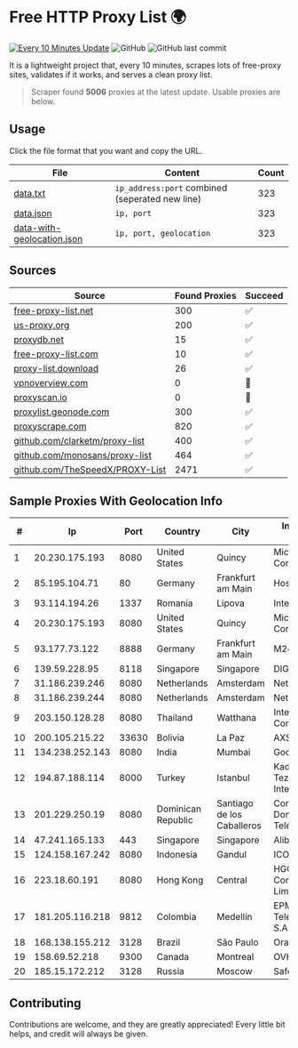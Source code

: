 
# Free HTTP Proxy List 🌍

[![Every 10 Minutes Update](https://github.com/mertguvencli/http-proxy-list/actions/workflows/main.yml/badge.svg?branch=main)](https://github.com/mertguvencli/http-proxy-list/actions/workflows/main.yml)
![GitHub](https://img.shields.io/github/license/mertguvencli/http-proxy-list)
![GitHub last commit](https://img.shields.io/github/last-commit/mertguvencli/http-proxy-list)

It is a lightweight project that, every 10 minutes, scrapes lots of free-proxy sites, validates if it works, and serves a clean proxy list.


> Scraper found **5006** proxies at the latest update. Usable proxies are below.

## Usage

Click the file format that you want and copy the URL.


|File|Content|Count|
|----|-------|-----|
|[data.txt](https://raw.githubusercontent.com/mertguvencli/http-proxy-list/main/proxy-list/data.txt)|`ip_address:port` combined (seperated new line)|323|
|[data.json](https://raw.githubusercontent.com/mertguvencli/http-proxy-list/main/proxy-list/data.json)|`ip, port`|323|
|[data-with-geolocation.json](https://raw.githubusercontent.com/mertguvencli/http-proxy-list/main/proxy-list/data-with-geolocation.json)|`ip, port, geolocation`|323|

## Sources

|Source|Found Proxies|Succeed|
|------|-------------|-------|
|[free-proxy-list.net](https://free-proxy-list.net)|300|✅|
|[us-proxy.org](https://www.us-proxy.org)|200|✅|
|[proxydb.net](http://proxydb.net)|15|✅|
|[free-proxy-list.com](https://free-proxy-list.com/?page=&port=&type%5B%5D=http&type%5B%5D=https&up_time=0&search=Search)|10|✅|
|[proxy-list.download](https://www.proxy-list.download/HTTP)|26|✅|
|[vpnoverview.com](https://vpnoverview.com/privacy/anonymous-browsing/free-proxy-servers)|0|🚫|
|[proxyscan.io](https://www.proxyscan.io)|0|🚫|
|[proxylist.geonode.com](https://proxylist.geonode.com/api/proxy-list?limit=300&page=1&sort_by=lastChecked&sort_type=desc&protocols=http,https)|300|✅|
|[proxyscrape.com](https://api.proxyscrape.com/v2/?request=displayproxies&protocol=http&timeout=10000&country=all&ssl=all&anonymity=all)|820|✅|
|[github.com/clarketm/proxy-list](https://raw.githubusercontent.com/clarketm/proxy-list/master/proxy-list-raw.txt)|400|✅|
|[github.com/monosans/proxy-list](https://raw.githubusercontent.com/monosans/proxy-list/main/proxies/http.txt)|464|✅|
|[github.com/TheSpeedX/PROXY-List](https://raw.githubusercontent.com/TheSpeedX/PROXY-List/master/http.txt)|2471|✅|


## Sample Proxies With Geolocation Info

|#|Ip|Port|Country|City|Internet Service Provider|
|-|--|----|-------|----|-------------------------|
|1|20.230.175.193|8080|United States|Quincy|Microsoft Corporation|
|2|85.195.104.71|80|Germany|Frankfurt am Main|Host Europe GmbH|
|3|93.114.194.26|1337|Romania|Lipova|Interkvm Host SRL|
|4|20.230.175.193|8080|United States|Quincy|Microsoft Corporation|
|5|93.177.73.122|8888|Germany|Frankfurt am Main|M247 Europe SRL|
|6|139.59.228.95|8118|Singapore|Singapore|DIGITALOCEAN|
|7|31.186.239.246|8080|Netherlands|Amsterdam|NetSkope Inc|
|8|31.186.239.244|8080|Netherlands|Amsterdam|NetSkope Inc|
|9|203.150.128.28|8080|Thailand|Watthana|Internet Thailand Company Ltd|
|10|200.105.215.22|33630|Bolivia|La Paz|AXS Bolivia S. A.|
|11|134.238.252.143|8080|India|Mumbai|Google LLC|
|12|194.87.188.114|8000|Turkey|Istanbul|Kadir Huseyin Tezcan Nosspeed Internet Teknolojileri|
|13|201.229.250.19|8080|Dominican Republic|Santiago de los Caballeros|Compañía Dominicana de Teléfonos S. A.|
|14|47.241.165.133|443|Singapore|Singapore|Alibaba.com LLC|
|15|124.158.167.242|8080|Indonesia|Gandul|ICON+|
|16|223.18.60.191|8080|Hong Kong|Central|HGC Global Communications Limited|
|17|181.205.116.218|9812|Colombia|Medellín|EPM Telecomunicaciones S.A. E.S.P.|
|18|168.138.155.212|3128|Brazil|São Paulo|Oracle Corporation|
|19|158.69.52.218|9300|Canada|Montreal|OVH SAS|
|20|185.15.172.212|3128|Russia|Moscow|SafeData LLC|



## Contributing

Contributions are welcome, and they are greatly appreciated! Every
little bit helps, and credit will always be given.

